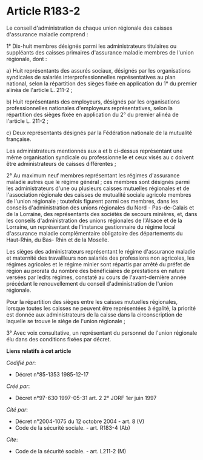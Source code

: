# Article R183-2

Le conseil d'administration de chaque union régionale des caisses d'assurance maladie comprend :

1° Dix-huit membres désignés parmi les administrateurs titulaires ou suppléants des caisses primaires d'assurance maladie
membres de l'union régionale, dont :

a) Huit représentants des assurés sociaux, désignés par les organisations syndicales de salariés interprofessionnelles
représentatives au plan national, selon la répartition des sièges fixée en application du 1° du premier alinéa de l'article
L. 211-2 ;

b) Huit représentants des employeurs, désignés par les organisations professionnelles nationales d'employeurs
représentatives, selon la répartition des sièges fixée en application du 2° du premier alinéa de l'article L. 211-2 ;

c) Deux représentants désignés par la Fédération nationale de la mutualité française.

Les administrateurs mentionnés aux a et b ci-dessus représentant une même organisation syndicale ou professionnelle et ceux
visés au c doivent être administrateurs de caisses différentes ;

2° Au maximum neuf membres représentant les régimes d'assurance maladie autres que le régime général ; ces membres sont
désignés parmi les administrateurs d'une ou plusieurs caisses mutuelles régionales et de l'association régionale des caisses
de mutualité sociale agricole membres de l'union régionale ; toutefois figurent parmi ces membres, dans les conseils
d'administration des unions régionales du Nord - Pas-de-Calais et de la Lorraine, des représentants des sociétés de secours
minières, et, dans les conseils d'administration des unions régionales de l'Alsace et de la Lorraine, un représentant de
l'instance gestionnaire du régime local d'assurance maladie complémentaire obligatoire des départements du Haut-Rhin, du Bas-
Rhin et de la Moselle.

Les sièges des administrateurs représentant le régime d'assurance maladie et maternité des travailleurs non salariés des
professions non agricoles, les régimes agricoles et le régime minier sont répartis par arrêté du préfet de région au prorata
du nombre des bénéficiaires de prestations en nature versées par ledits régimes, constaté au cours de l'avant-dernière année
précédant le renouvellement du conseil d'administration de l'union régionale.

Pour la répartition des sièges entre les caisses mutuelles régionales, lorsque toutes les caisses ne peuvent être
représentées à égalité, la priorité est donnée aux administrateurs de la caisse dans la circonscription de laquelle se trouve
le siège de l'union régionale ;

3° Avec voix consultative, un représentant du personnel de l'union régionale élu dans des conditions fixées par décret.

**Liens relatifs à cet article**

_Codifié par_:

  - Décret n°85-1353 1985-12-17

_Créé par_:

  - Décret n°97-630 1997-05-31 art. 2 2° JORF 1er juin 1997

_Cité par_:

  - Décret n°2004-1075 du 12 octobre 2004 - art. 8 (V)
  - Code de la sécurité sociale. - art. R183-4 (Ab)

_Cite_:

  - Code de la sécurité sociale. - art. L211-2 (M)
